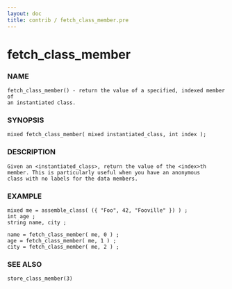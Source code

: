 ```yaml
---
layout: doc
title: contrib / fetch_class_member.pre
---
```

# fetch_class_member

### NAME

    fetch_class_member() - return the value of a specified, indexed member of
    an instantiated class.

### SYNOPSIS

    mixed fetch_class_member( mixed instantiated_class, int index );

### DESCRIPTION

    Given an <instantiated_class>, return the value of the <index>th
    member. This is particularly useful when you have an anonymous 
    class with no labels for the data members.

### EXAMPLE

    mixed me = assemble_class( ({ "Foo", 42, "Fooville" }) ) ;
    int age ;
    string name, city ;

    name = fetch_class_member( me, 0 ) ;
    age = fetch_class_member( me, 1 ) ;
    city = fetch_class_member( me, 2 ) ;

### SEE ALSO

    store_class_member(3)
